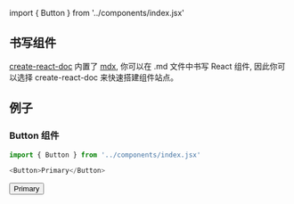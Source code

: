 <!--
abbrlink: lx1euo1b
tags: ['组件']
-->

import { Button } from '../components/index.jsx'

## 书写组件

[create-react-doc](https://github.com/MuYunyun/create-react-doc) 内置了 [mdx](https://github.com/mdx-js/mdx), 你可以在 .md 文件中书写 React 组件, 因此你可以选择 create-react-doc 来快速搭建组件站点。

## 例子
### Button 组件

```js
import { Button } from '../components/index.jsx'

<Button>Primary</Button>
```

<Button>Primary</Button>